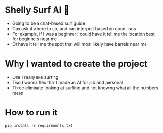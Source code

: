 # Shelly Surf AI 🐚
- Going to be a chat-based surf guide
- Can ask it where to go, and can interpret based on conditions
- For example, if I was a beginner I could have it tell me the location best for beginners near me
- Or have it tell me the spot that will most likely have barrels near me

# Why I wanted to create the project
- One I really like surfing
- Two I wanna flex that I made an AI for job and personal
- Three eliminate looking at surfline and not knowing what all the numbers mean

# How to run it
`pip install -r requirements.txt`
